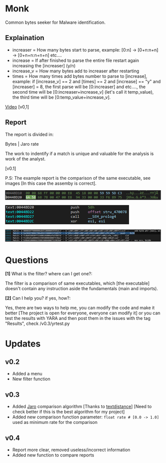 # Monk
Common bytes seeker for Malware identification.
## Explaination
- increaser = How many bytes start to parse, example: [0:n] -> [0+n:n+n] -> [0+n+n:n+n+n] etc....
- increase = If after finished to parse the entire file restart again increasing the [increaser] (y/n)
- increase_v = How many bytes add to increaser after restarting
- times = How many times add bytes number to parse to [increase], example: if [increase_v] == 2 and [times] == 2 and [increase] == "y" and [increaser] = 8, the first parse will be
[0:increaser] and etc...., the second time will be [0:increaser+increase_v] (let's call it temp_value), the third time will be [0:temp_value+increase_v].

[Video](https://youtu.be/lk6bFiqNY6o) [v0,1]


## Report
The report is divided in:

Bytes | Jaro rate

The work to indentify if a match is unique and valuable for the analysis is work of the analyst.

[v0.1]

P.S: The example report is the comparison of the same executable, see images [In this case the assemby is correct].

![](https://raw.githubusercontent.com/Finch4/Monk/main/hex.png?token=AMRB74AGCTDGDA7CXFGAW7K77HAUY)

![](https://raw.githubusercontent.com/Finch4/Monk/main/assembly.png?token=AMRB74BLJJQMLPHHAS4UZ7277HAVU)

![](https://raw.githubusercontent.com/Finch4/Monk/main/match.png?token=AMRB74CD5DNF3O4FV62Q4W277HAW4)

# Questions
__[1]__ What is the filter? where can I get one?:

The filter is a comparison of same executables, which [the executable] doesn't contain any instruction aside the fundamentals (main and imports).

__[2]__ Can I help you? if yes, how?:

Yes, there are two ways to help me, you can modify the code and make it better [The project is open for everyone, everyone can modify it] or you can test the results with YARA and then post them in the issues with the tag "Results", check /v0.3/yrtest.py


# Updates
## v0.2
- Added a menu
- New filter function
## v0.3
- Added [Jaro](https://en.wikipedia.org/wiki/Jaro%E2%80%93Winkler_distance) comparison algorithm [Thanks to [textdistance](https://pypi.org/project/textdistance/)] [Need to check better if this is the best algorithm for my project]
- Added new comparison function parameter:  ```float rate # [0.0 -> 1.0]``` used as minimum rate for the comparison
## v0.4
- Report more clear, removed useless/incorrect information
- Added new function to compare reports
